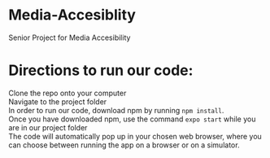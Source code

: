 # Media-Accesiblity

Senior Project for Media Accesibility

# Directions to run our code:

Clone the repo onto your computer <br>
Navigate to the project folder <br>
In order to run our code, download npm by running ```npm install```. <br>
Once you have downloaded npm, use the command ```expo start``` while you are in our project folder <br>
The code will automatically pop up in your chosen web browser, where you can choose between running the app on a browser or on a simulator.
